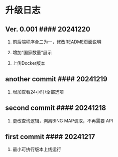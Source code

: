 # 升级日志

## Ver. 0.001  #### 20241220

1. 前后端程序合二为一，修改README页面说明

2. 增加“国家数量”展示

3. 上传Docker版本


## another commit  #### 20241219

1. 增加查看24小时/全部选项


## second commit  #### 20241218

1. 更改查询逻辑，剥离BING MAP调取，不再需要 API


## first commit  #### 20241217

1. 最小可执行版本上线运行